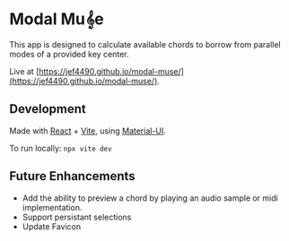 # Modal Mu𝄞e
This app is designed to calculate available chords to borrow from parallel modes of a provided key center.

Live at [https://jef4490.github.io/modal-muse/](https://jef4490.github.io/modal-muse/).

## Development
Made with [React](https://react.dev/) + [Vite](https://vitejs.dev), using [Material-UI](https://mui.com/material-ui/).

To run locally: `npx vite dev`

## Future Enhancements
- Add the ability to preview a chord by playing an audio sample or midi implementation.
- Support persistant selections
- Update Favicon